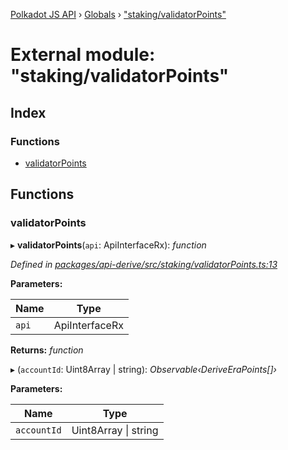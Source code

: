 [Polkadot JS API](../README.md) › [Globals](../globals.md) › ["staking/validatorPoints"](_staking_validatorpoints_.md)

# External module: "staking/validatorPoints"

## Index

### Functions

* [validatorPoints](_staking_validatorpoints_.md#validatorpoints)

## Functions

###  validatorPoints

▸ **validatorPoints**(`api`: ApiInterfaceRx): *function*

*Defined in [packages/api-derive/src/staking/validatorPoints.ts:13](https://github.com/polkadot-js/api/blob/71b33e2e4/packages/api-derive/src/staking/validatorPoints.ts#L13)*

**Parameters:**

Name | Type |
------ | ------ |
`api` | ApiInterfaceRx |

**Returns:** *function*

▸ (`accountId`: Uint8Array | string): *Observable‹DeriveEraPoints[]›*

**Parameters:**

Name | Type |
------ | ------ |
`accountId` | Uint8Array &#124; string |
